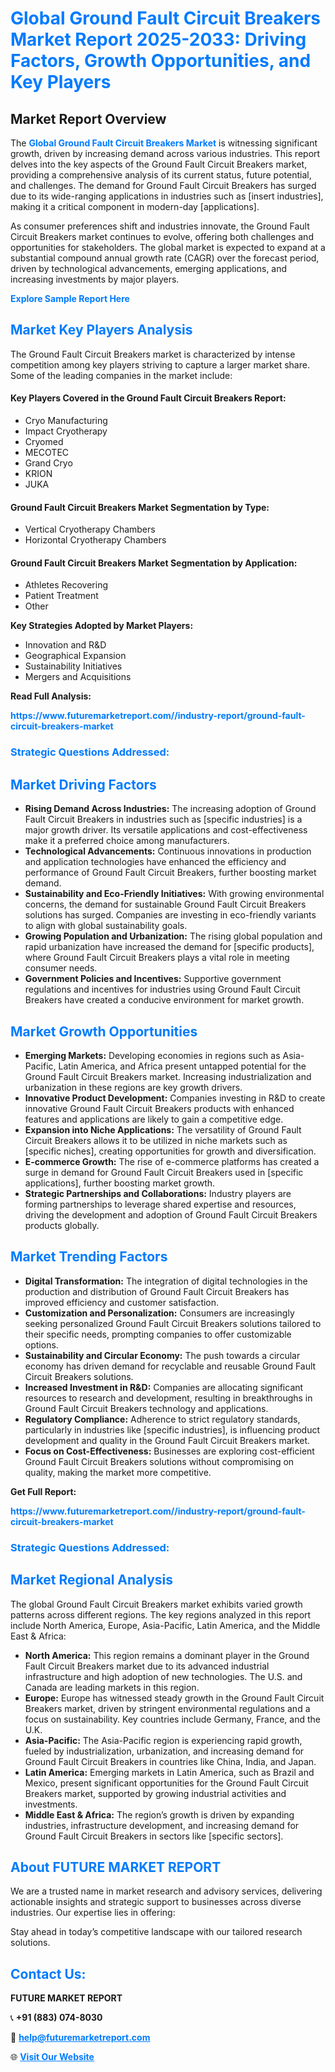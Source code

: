 <h1 style="color: #007BFF;">Global Ground Fault Circuit Breakers Market Report 2025-2033: Driving Factors, Growth Opportunities, and Key Players</h1>

<section id="overview">
<h2>Market Report Overview</h2>
<p>The <a href="https://www.futuremarketreport.com//industry-report/ground-fault-circuit-breakers-market" style="color: #007BFF; text-decoration: none;"><strong>Global Ground Fault Circuit Breakers Market</strong></a> is witnessing significant growth, driven by increasing demand across various industries. This report delves into the key aspects of the Ground Fault Circuit Breakers market, providing a comprehensive analysis of its current status, future potential, and challenges. The demand for Ground Fault Circuit Breakers has surged due to its wide-ranging applications in industries such as [insert industries], making it a critical component in modern-day [applications].</p>
<p>As consumer preferences shift and industries innovate, the Ground Fault Circuit Breakers market continues to evolve, offering both challenges and opportunities for stakeholders. The global market is expected to expand at a substantial compound annual growth rate (CAGR) over the forecast period, driven by technological advancements, emerging applications, and increasing investments by major players.</p>
</section>

<section id="overview">
<p><a href="https://www.futuremarketreport.com//request-sample/reportId=75097" style="color: #007BFF; text-decoration: none;"><strong>Explore Sample Report Here</strong></a></p>
</section>

<section id="key-players">
<h2 style="color: #007BFF;">Market Key Players Analysis</h2>
<p>The Ground Fault Circuit Breakers market is characterized by intense competition among key players striving to capture a larger market share. Some of the leading companies in the market include:</p>
<h4>Key Players Covered in the Ground Fault Circuit Breakers Report:</h4>
<ul><li>Cryo Manufacturing</li><li>Impact Cryotherapy</li><li>Cryomed</li><li>MECOTEC</li><li>Grand Cryo</li><li>KRION</li><li>JUKA</li></ul>
<h4>Ground Fault Circuit Breakers Market Segmentation by Type:</h4>
<ul><li>Vertical Cryotherapy Chambers</li><li>Horizontal Cryotherapy Chambers</li></ul>

<h4>Ground Fault Circuit Breakers Market Segmentation by Application:</h4>
<ul><li>Athletes Recovering</li><li>Patient Treatment</li><li>Other</li></ul>
<p><strong>Key Strategies Adopted by Market Players:</strong></p>
<ul>
<li>Innovation and R&D</li>
<li>Geographical Expansion</li>
<li>Sustainability Initiatives</li>
<li>Mergers and Acquisitions</li>
</ul>
</section>

<section>
<p><strong>Read Full Analysis: </strong></p><a href="https://www.futuremarketreport.com//industry-report/ground-fault-circuit-breakers-market" style="color: #007BFF; text-decoration: none;"><strong>https://www.futuremarketreport.com//industry-report/ground-fault-circuit-breakers-market</strong></a>
<h3 style="color: #007BFF;">Strategic Questions Addressed:</h3>
</section>

<section id="driving-factors">
<h2 style="color: #007BFF;">Market Driving Factors</h2>
<ul>
<li><strong>Rising Demand Across Industries:</strong> The increasing adoption of Ground Fault Circuit Breakers in industries such as [specific industries] is a major growth driver. Its versatile applications and cost-effectiveness make it a preferred choice among manufacturers.</li>
<li><strong>Technological Advancements:</strong> Continuous innovations in production and application technologies have enhanced the efficiency and performance of Ground Fault Circuit Breakers, further boosting market demand.</li>
<li><strong>Sustainability and Eco-Friendly Initiatives:</strong> With growing environmental concerns, the demand for sustainable Ground Fault Circuit Breakers solutions has surged. Companies are investing in eco-friendly variants to align with global sustainability goals.</li>
<li><strong>Growing Population and Urbanization:</strong> The rising global population and rapid urbanization have increased the demand for [specific products], where Ground Fault Circuit Breakers plays a vital role in meeting consumer needs.</li>
<li><strong>Government Policies and Incentives:</strong> Supportive government regulations and incentives for industries using Ground Fault Circuit Breakers have created a conducive environment for market growth.</li>
</ul>
</section>

<section id="growth-opportunities">
<h2 style="color: #007BFF;">Market Growth Opportunities</h2>
<ul>
<li><strong>Emerging Markets:</strong> Developing economies in regions such as Asia-Pacific, Latin America, and Africa present untapped potential for the Ground Fault Circuit Breakers market. Increasing industrialization and urbanization in these regions are key growth drivers.</li>
<li><strong>Innovative Product Development:</strong> Companies investing in R&D to create innovative Ground Fault Circuit Breakers products with enhanced features and applications are likely to gain a competitive edge.</li>
<li><strong>Expansion into Niche Applications:</strong> The versatility of Ground Fault Circuit Breakers allows it to be utilized in niche markets such as [specific niches], creating opportunities for growth and diversification.</li>
<li><strong>E-commerce Growth:</strong> The rise of e-commerce platforms has created a surge in demand for Ground Fault Circuit Breakers used in [specific applications], further boosting market growth.</li>
<li><strong>Strategic Partnerships and Collaborations:</strong> Industry players are forming partnerships to leverage shared expertise and resources, driving the development and adoption of Ground Fault Circuit Breakers products globally.</li>
</ul>
</section>

<section id="trending-factors">
<h2 style="color: #007BFF;">Market Trending Factors</h2>
<ul>
<li><strong>Digital Transformation:</strong> The integration of digital technologies in the production and distribution of Ground Fault Circuit Breakers has improved efficiency and customer satisfaction.</li>
<li><strong>Customization and Personalization:</strong> Consumers are increasingly seeking personalized Ground Fault Circuit Breakers solutions tailored to their specific needs, prompting companies to offer customizable options.</li>
<li><strong>Sustainability and Circular Economy:</strong> The push towards a circular economy has driven demand for recyclable and reusable Ground Fault Circuit Breakers solutions.</li>
<li><strong>Increased Investment in R&D:</strong> Companies are allocating significant resources to research and development, resulting in breakthroughs in Ground Fault Circuit Breakers technology and applications.</li>
<li><strong>Regulatory Compliance:</strong> Adherence to strict regulatory standards, particularly in industries like [specific industries], is influencing product development and quality in the Ground Fault Circuit Breakers market.</li>
<li><strong>Focus on Cost-Effectiveness:</strong> Businesses are exploring cost-efficient Ground Fault Circuit Breakers solutions without compromising on quality, making the market more competitive.</li>
</ul>
</section>

<section>
<p><strong>Get Full Report: </strong></p><a href="https://www.futuremarketreport.com//industry-report/ground-fault-circuit-breakers-market" style="color: #007BFF; text-decoration: none;"><strong>https://www.futuremarketreport.com//industry-report/ground-fault-circuit-breakers-market</strong></a>
<h3 style="color: #007BFF;">Strategic Questions Addressed:</h3>
</section>


<section id="regional-analysis">
<h2 style="color: #007BFF;">Market Regional Analysis</h2>
<p>The global Ground Fault Circuit Breakers market exhibits varied growth patterns across different regions. The key regions analyzed in this report include North America, Europe, Asia-Pacific, Latin America, and the Middle East & Africa:</p>
<ul>
<li><strong>North America:</strong> This region remains a dominant player in the Ground Fault Circuit Breakers market due to its advanced industrial infrastructure and high adoption of new technologies. The U.S. and Canada are leading markets in this region.</li>
<li><strong>Europe:</strong> Europe has witnessed steady growth in the Ground Fault Circuit Breakers market, driven by stringent environmental regulations and a focus on sustainability. Key countries include Germany, France, and the U.K.</li>
<li><strong>Asia-Pacific:</strong> The Asia-Pacific region is experiencing rapid growth, fueled by industrialization, urbanization, and increasing demand for Ground Fault Circuit Breakers in countries like China, India, and Japan.</li>
<li><strong>Latin America:</strong> Emerging markets in Latin America, such as Brazil and Mexico, present significant opportunities for the Ground Fault Circuit Breakers market, supported by growing industrial activities and investments.</li>
<li><strong>Middle East & Africa:</strong> The region’s growth is driven by expanding industries, infrastructure development, and increasing demand for Ground Fault Circuit Breakers in sectors like [specific sectors].</li>
</ul>
</section>

<footer>
<h2 style="color: #007BFF;">About FUTURE MARKET REPORT</h2>
<p>We are a trusted name in market research and advisory services, delivering actionable insights and strategic support to businesses across diverse industries. Our expertise lies in offering:</p>

<p>Stay ahead in today’s competitive landscape with our tailored research solutions.</p>

<h2 style="color: #007BFF;">Contact Us:</h2>
<p><strong>FUTURE MARKET REPORT</strong></p>
<p>📞 <strong>+91 (883) 074-8030</strong></p>
<p>📧 <strong><a href="mailto:help@futuremarketreport.com" style="color: #007BFF;">help@futuremarketreport.com</a></strong></p>
<p>🌐 <strong><a href="https://www.futuremarketreport.com/" style="color: #007BFF;">Visit Our Website</a></strong></p>
</footer>